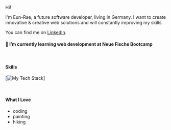 Hi!

I'm Eun-Rae, a future software developer, living in Germany.
I want to create innovative & creative web solutions and will constantly improving my skills.

You can find me on [LinkedIn](https://www.linkedin.com/in/eun-rae-lee-schaffer-451392302/).

#### 🌱 I’m currently learning web development at Neue Fische Bootcamp

<br>

#### Skills

[![My Tech Stack](https://github-readme-tech-stack.vercel.app/api/cards?lineCount=1&theme=github&bg=%23FFFFFF&badge=%23EAEFFC&border=%23D8DEE4&titleColor=%230969DA&line1=React%2CReact%2C000000%3BMongo+DB%2CMongo+DB%2C000000%3BJava+Script%2CJava+Script%2C000000%3BHTML%2CHTML%2C000000%3BCSS%2CCSS%2C000000%3BNode.js%2CNode.js%2C000000%3BNext.js%2CNext.js%2C000000%3BPostgreSQL%2CPostgreSQL%2C000000%3BGit%2CGit%2C000000%3B)]

<br>

#### What I Love

- coding
- painting
- hiking
